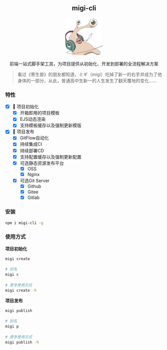 
<div align="center">
  <h2>migi-cli</h2>
  <img src="https://raw.githubusercontent.com/tian0o0/pic/master/20220708212912.png" width="120" />
  <p>前端一站式脚手架工具，为项目提供从初始化、开发到部署的全流程解决方案</p>
</div>

> 看过《寄生兽》的朋友都知道，ミギ（migi）吃掉了新一的右手并成为了他身体的一部分，从此，普通高中生新一的人生发生了翻天覆地的变化......

### 特性
- [x] :tada: 项目初始化
  - [x] 开箱即用的项目模板
  - [x] EJS动态渲染
  - [x] 支持模板缓存以及强制更新模版
- [x] :tada: 项目发布
  - [x] GitFlow自动化
  - [x] 持续集成CI
  - [x] 持续部署CD
  - [x] 支持配置缓存以及强制更新配置
  - [x] 可选静态资源发布平台
    - [x] OSS
    - [x] Nginx
  - [x] 可选Git Server
    - [x] Github
    - [x] Gitee
    - [x] Gitlab

### 安装
```sh
npm i migi-cli -g
```
### 使用方式

**项目初始化**
```sh
migi create

# 别名
migi c

# 更多使用方式
migi create -h
```
**项目发布**
```sh
migi publish

# 别名
migi p

# 更多使用方式
migi publish -h
```


